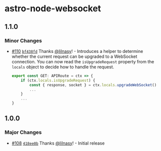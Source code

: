 # astro-node-websocket

## 1.1.0

### Minor Changes

- [#110](https://github.com/lilnasy/gratelets/pull/110) [`bf438fd`](https://github.com/lilnasy/gratelets/commit/bf438fd1fedae6c6be3b146dc8bc0480475605ae) Thanks [@lilnasy](https://github.com/lilnasy)! - Introduces a helper to determine whether the current request can be upgraded to a WebSocket connection. You can now read the `isUpgradeRequest` property from the `locals` object to decide how to handle the request.

  ```ts
  export const GET: APIRoute = ctx => {
      if (ctx.locals.isUpgradeRequest) {
          const { response, socket } = ctx.locals.upgradeWebSocket()
          ...
      }
      ...
  }
  ```

## 1.0.0

### Major Changes

- [#108](https://github.com/lilnasy/gratelets/pull/108) [`418ee0b`](https://github.com/lilnasy/gratelets/commit/418ee0baeeee0be4e721fb908cd998bdbaee8cac) Thanks [@lilnasy](https://github.com/lilnasy)! - Initial release
